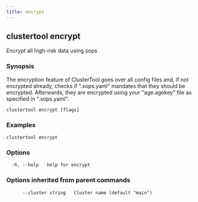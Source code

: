 ```yaml
---
title: encrypt
---
```

## clustertool encrypt

Encrypt all high-risk data using sops

### Synopsis

The encryption feature of ClusterTool goes over all config files and, if not encrypted already, checks if ".sops.yaml" mandates that they should be encrypted.
Afterwards, they are encrypted using your "age.agekey" file as specified in ".sops.yaml".

```
clustertool encrypt [flags]
```

### Examples

```
clustertool encrypt
```

### Options

```
  -h, --help   help for encrypt
```

### Options inherited from parent commands

```
      --cluster string   Cluster name (default "main")
```
